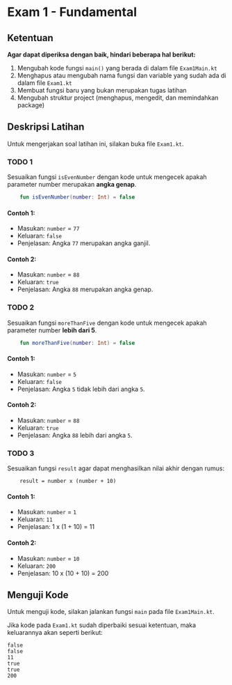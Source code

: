 # Exam 1 - Fundamental

## Ketentuan

**Agar dapat diperiksa dengan baik, hindari beberapa hal berikut:**

1. Mengubah kode fungsi `main()` yang berada di dalam file `Exam1Main.kt`
2. Menghapus atau mengubah nama fungsi dan variable yang sudah ada di dalam file `Exam1.kt`
3. Membuat fungsi baru yang bukan merupakan tugas latihan
4. Mengubah struktur project (menghapus, mengedit, dan memindahkan package)

## Deskripsi Latihan

Untuk mengerjakan soal latihan ini, silakan buka file `Exam1.kt`.

### TODO 1

Sesuaikan fungsi `isEvenNumber` dengan kode untuk mengecek apakah parameter number merupakan **angka genap**.

```kotlin
    fun isEvenNumber(number: Int) = false
```

#### Contoh 1:

- Masukan: `number` = `77`
- Keluaran: `false`
- Penjelasan: Angka `77` merupakan angka ganjil.

#### Contoh 2:

- Masukan: `number` = `88`
- Keluaran: `true`
- Penjelasan: Angka `88` merupakan angka genap.

### TODO 2

Sesuaikan fungsi `moreThanFive` dengan kode untuk mengecek apakah parameter number **lebih dari 5**.

```kotlin
    fun moreThanFive(number: Int) = false
```

#### Contoh 1:

- Masukan: `number` = `5`
- Keluaran: `false`
- Penjelasan: Angka `5` tidak lebih dari angka `5`.

#### Contoh 2:

- Masukan: `number` = `88`
- Keluaran: `true`
- Penjelasan: Angka `88` lebih dari angka `5`.

### TODO 3

Sesuaikan fungsi `result` agar dapat menghasilkan nilai akhir dengan rumus:

```text
    result = number x (number + 10)
```

#### Contoh 1:

- Masukan: `number` = `1`
- Keluaran: `11`
- Penjelasan: 1 x (1 + 10) = 11

#### Contoh 2:

- Masukan: `number` = `10`
- Keluaran: `200`
- Penjelasan: 10 x (10 + 10) = 200

## Menguji Kode

Untuk menguji kode, silakan jalankan fungsi `main` pada file `Exam1Main.kt`.

Jika kode pada `Exam1.kt` sudah diperbaiki sesuai ketentuan, maka keluarannya akan seperti berikut:

```
false
false
11
true
true
200
```